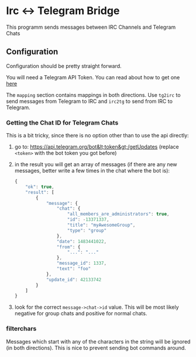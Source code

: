 # Irc <-> Telegram Bridge 

This programm sends messages between IRC Channels and Telegram Chats

## Configuration

Configuration should be pretty straight forward.

You will need a Telegram API Token. You can read about how to get one [here](https://core.telegram.org/bots#botfather)

The `mapping` section contains mappings in both directions.
Use `tg2irc` to send messages from Telegram to IRC and `irc2tg` to send from IRC to Telegram.

### Getting the Chat ID for Telegram Chats

This is a bit tricky, since there is no option other than to use the api directly:

1. go to: https://api.telegram.org/bot&lt;token&gt;/getUpdates (replace `<token>` with the bot token you got before)
2. in the result you will get an array of messages (if there are any new messages, better write a few times in the chat where the bot is):

    ```js
    {
        "ok": true,
        "result": [
            {
                "message": {
                    "chat": {
                        "all_members_are_administrators": true,
                        "id": -13371337,
                        "title": "myAwesomeGroup",
                        "type": "group"
                    },
                    "date": 1483441022,
                    "from": {
                        "...": "..."
                    },
                    "message_id": 1337,
                    "text": "foo"
                },
                "update_id": 42133742
            }
        ]
    }
    ```
3. look for the correct `message->chat->id` value. This will be most likely negative for group chats and positive for normal chats.

### filterchars
Messages which start with any of the characters in the string will be ignored (in both directions). This is nice to prevent sending bot commands around.
